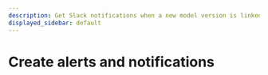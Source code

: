 ```yaml
---
description: Get Slack notifications when a new model version is linked to the model registry.
displayed_sidebar: default
---
```


# Create alerts and notifications

<!-- # Notifications for new model versions
Get Slack notifications when a new model version is linked to the model registry. 


1. Navigate to the W&B Model Registry app at [https://wandb.ai/registry/model](https://wandb.ai/registry/model).
2. Select the registered model you want to receive notifications from.
3. Click on the **Connect Slack** button.
![](/images/models/notifications_configure.png)
4. This will redirect you to an OAuth page with instructions on how to enable W&B in your Slack workspace.




Once you have configured Slack notifications for your team, you can pick and choose registered models to get notifications from. 

:::info
A toggle that reads **New model version linked to...** will appear instead of a **Connect Slack** button if you already have Slack notifications configured for your team.
:::

In the example below, the FMNIST Classification registered model has Slack notifications turned on. A message is automatically posted to the connected Slack channel when a new model version is linked to this registered model.

![](/images/models/notifications_example.png) -->
